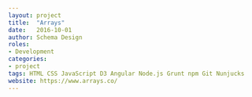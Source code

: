 ```yaml
---
layout: project
title:  "Arrays"
date:   2016-10-01
author: Schema Design
roles:
- Development
categories:
- project
tags: HTML CSS JavaScript D3 Angular Node.js Grunt npm Git Nunjucks
website: https://www.arrays.co/
---
```

